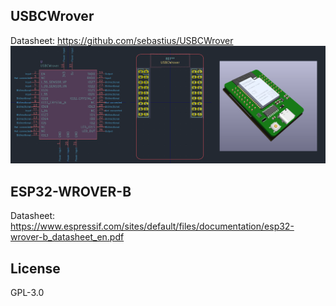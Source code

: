## USBCWrover
Datasheet: https://github.com/sebastius/USBCWrover
![USBC Wrover](https://raw.githubusercontent.com/f0x52/f0xparts/main/screenshots/USBCWrover.png)

## ESP32-WROVER-B
Datasheet: https://www.espressif.com/sites/default/files/documentation/esp32-wrover-b_datasheet_en.pdf

## License
GPL-3.0
